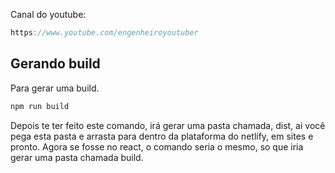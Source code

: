 Canal do youtube:

```js
https://www.youtube.com/engenheiroyoutuber
```

## Gerando build

Para gerar uma build.

```js
npm run build
```

Depois te ter feito este comando, irá gerar uma pasta chamada, dist, ai você
pega esta pasta e arrasta para dentro da plataforma do netlify, em sites e
pronto. Agora se fosse no react, o comando seria o mesmo, so que iria gerar uma
pasta chamada build.
